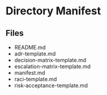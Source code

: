 # Directory Manifest

## Files

- README.md
- adr-template.md
- decision-matrix-template.md
- escalation-matrix-template.md
- manifest.md
- raci-template.md
- risk-acceptance-template.md
